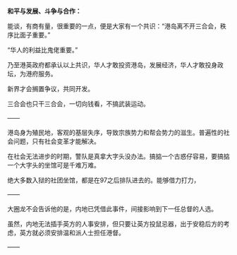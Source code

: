 **和平与发展、斗争与合作：**

能谈，有商有量，很重要的一点，便是大家有一个共识：“港岛离不开三合会，秩序比面子重要。”

“华人的利益比鬼佬重要。”

乃至港英政府都承认以上共识，华人才敢投资港岛，发展经济，华人才敢投身政坛，为港府服务。

新界才会搁置争议，共同开发。

三合会也只干三合会，一切向钱看，不搞武装运动。

——

港岛身为殖民地，客观的基层失序，导致宗族势力和帮会势力的滋生。普遍性的社会问题，只有社会变革才能解决。

在社会无法进步的时期，警队是真拿大字头没办法。搞掂一个古惑仔容易，要搞掂一个大字头的坐馆可是千难万难。

绝大多数入狱的社团坐馆，都是在97之后排队进去的。能够借力打力，

——

大圈龙不会告诉他的是，内地已凭借此事件，间接影响到下一任总督的人选。

虽然，内地无法插手英方的人事安排，但只要让英方投鼠忌器，出于安稳后方的考虑，英方就必须安排温和派人士担任港督。

——

